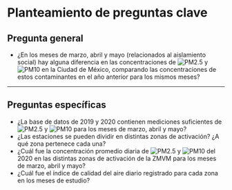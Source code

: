# Planteamiento de preguntas clave

## Pregunta general
- ¿En los meses de marzo, abril y mayo (relacionados al aislamiento social) hay alguna diferencia en las concentraciones de ![PM2.5] y ![PM10] en la Ciudad de México, comparando las concentraciones de estos contaminantes en el año anterior para los mismos meses?

***
## Preguntas específicas  
- ¿La base de datos de 2019 y 2020 contienen mediciones suficientes de ![PM2.5] y ![PM10] para los meses de marzo, abril y mayo?
- ¿Las estaciones se pueden dividir en distintas zonas de activación? ¿A qué zona pertenece cada una?
- ¿Cuál fue la concentración promedio diaria de ![PM2.5] y ![PM10] del 2020 en las distintas zonas de activación de la ZMVM para los meses de marzo, abril y mayo?  
- ¿Cuál fue el índice de calidad del aire diario registrado para cada zona en los meses de estudio?

[PM10]: https://latex.codecogs.com/gif.latex?\bg_white&space;PM_{10}
[PM2.5]: https://latex.codecogs.com/gif.latex?\bg_white&space;PM_{2.5}
